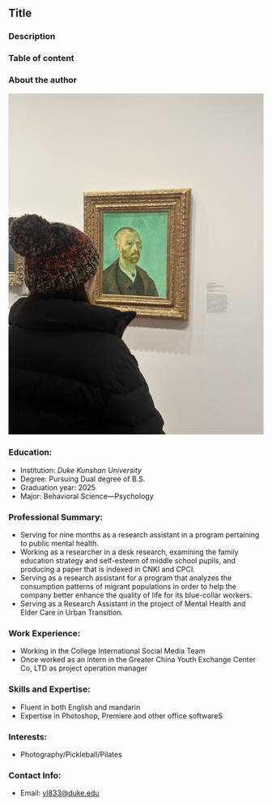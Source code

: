 ## Title
### Description
### Table of content
### About the author
![d](./photo.1.jpg)
### Education:
-  Institution: *Duke Kunshan University*
-  Degree: Pursuing Dual degree of B.S.
-  Graduation year: 2025
-  Major: Behavioral Science—Psychology
### Professional Summary:
-  Serving for nine months as a research assistant in a program pertaining to public mental health.
-  Working as a researcher in a desk research, examining the family education strategy and self-esteem of middle school pupils, and producing a paper that is indexed in CNKI and CPCI.
-  Serving as a research assistant for a program that analyzes the consumption patterns of migrant populations in order to help the company better enhance the quality of life for its blue-collar workers.
-  Serving as a Research Assistant in the project of Mental Health and Elder Care in Urban Transition. 
### Work Experience:
-  Working in the College International Social Media Team 
-  Once worked as an intern in the Greater China Youth Exchange Center Co, LTD as project operation manager
### Skills and Expertise:
-  Fluent in both English and mandarin 
-  Expertise in Photoshop, Premiere and other office softwareS
### Interests:
-  Photography/Pickleball/Pilates
### Contact Info:
-  Email: yl833@duke.edu

